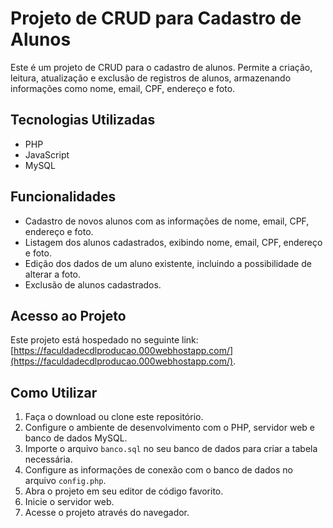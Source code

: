 # Projeto de CRUD para Cadastro de Alunos

Este é um projeto de CRUD para o cadastro de alunos. Permite a criação, leitura, atualização e exclusão de registros de alunos, armazenando informações como nome, email, CPF, endereço e foto.

## Tecnologias Utilizadas

- PHP
- JavaScript
- MySQL

## Funcionalidades

- Cadastro de novos alunos com as informações de nome, email, CPF, endereço e foto.
- Listagem dos alunos cadastrados, exibindo nome, email, CPF, endereço e foto.
- Edição dos dados de um aluno existente, incluindo a possibilidade de alterar a foto.
- Exclusão de alunos cadastrados.

## Acesso ao Projeto

Este projeto está hospedado no seguinte link: [https://faculdadecdlproducao.000webhostapp.com/](https://faculdadecdlproducao.000webhostapp.com/).

## Como Utilizar

1. Faça o download ou clone este repositório.
2. Configure o ambiente de desenvolvimento com o PHP, servidor web e banco de dados MySQL.
3. Importe o arquivo `banco.sql` no seu banco de dados para criar a tabela necessária.
4. Configure as informações de conexão com o banco de dados no arquivo `config.php`.
5. Abra o projeto em seu editor de código favorito.
6. Inicie o servidor web.
7. Acesse o projeto através do navegador.

